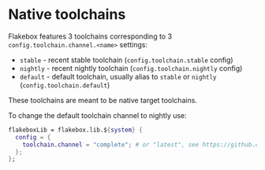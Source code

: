 # Native toolchains

Flakebox features 3 toolchains corresponding to 3 `config.toolchain.channel.<name>` settings:

* `stable` - recent stable toolchain (`config.toolchain.stable` config)
* `nightly` - recent nightly toolchain (`config.toolchain.nightly` config)
* `default` - default toolchain, usually alias to `stable` or `nightly` (`config.toolchain.default`)

These toolchains are meant to be native target toolchains.

To change the default toolchain channel to nightly use:

```nix
flakeboxLib = flakebox.lib.${system} {
  config = {
    toolchain.channel = "complete"; # or "latest", see https://github.com/nix-community/fenix for details
  };
};
```
